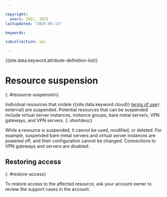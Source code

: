 ```yaml
---

copyright:
  years: 2021, 2025
lastupdated: "2025-05-13"

keywords:

subcollection: vpc

---
```


{{site.data.keyword.attribute-definition-list}}

# Resource suspension
{: #resource-suspension}

Individual resources that violate {{site.data.keyword.cloud}} [terms of use](/docs/overview?topic=overview-terms){: external} are suspended. Potential resources that can be suspended include virtual server instances, instance groups, bare metal servers, VPN gateways, and VPN servers.
{: shortdesc}

While a resource is suspended, it cannot be used, modified, or deleted. For example, suspended bare metal servers and virtual server instances are powered off, and their configuration cannot be changed. Connections to VPN gateways and servers are disabled.

## Restoring access
{: #restore-access}

To restore access to the affected resource, ask your account owner to review the support cases in the account.
